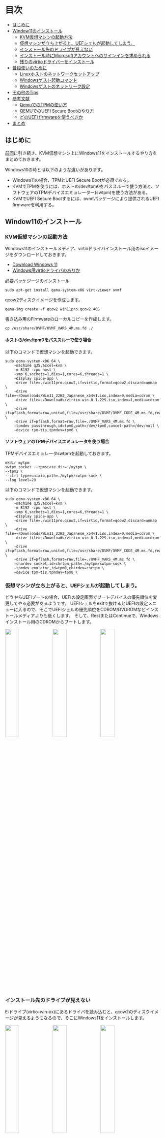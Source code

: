 目次
=================

   * [はじめに](#はじめに)
   * [Window11のインストール](#window11のインストール)
      * [KVM仮想マシンの起動方法](#kvm仮想マシンの起動方法)
      * [仮想マシンが立ち上がると、UEFシェルが起動してしまう。](#仮想マシンが立ち上がるとuefシェルが起動してしまう)
      * [インストール先のドライブが見えない](#インストール先のドライブが見えない)
      * [インストール時にMicrosoftアカウントへのサインインを求められる](#インストール時にmicrosoftアカウントへのサインインを求められる)
      * [残りのvirtioドライバーをインストール](#残りのvirtioドライバーをインストール)
   * [普段使いのために](#普段使いのために)
      * [Linuxホストのネットワークセットアップ](#linuxホストのネットワークセットアップ)
      * [Windowsゲスト起動コマンド](#windowsゲスト起動コマンド)
      * [Windowsゲストのネットワーク設定](#windowsゲストのネットワーク設定)
   * [その他のTips](#その他のtips)
   * [参考文献](#参考文献)
      * [QemuでのTPMの使い方](#qemuでのtpmの使い方)
      * [QEMUでのUEFI Secure Bootのやり方](#qemuでのuefi-secure-bootのやり方)
      * [どのUEFI firmwareを使うべきか](#どのuefi-firmwareを使うべきか)
   * [まとめ](#まとめ)

## はじめに

[前回](/2023/03/kvmqemuwindows.html)に引き続き、KVM仮想マシン上にWindows11をインストールするやり方をまとめておきます。

Windows10の時とは以下のような違いがあります。
* Windows11の場合、TPMとUEFI Secure Bootが必須である。
* KVMでTPMを使うには、ホストの/dev/tpm0をパススルーで使う方法と、ソフトウェアのTPMデバイスエミュレーター(swtpm)を使う方法がある。
* KVMでUEFI Secure Bootするには、ovmfパッケージにより提供されるUEFI firmwareを利用する。

## Window11のインストール
### KVM仮想マシンの起動方法

Windows11のインストールメディア、virtioドライバインストール用のisoイメージをダウンロードしておきます。
* [Download Windows 11](https://www.microsoft.com/en-us/software-download/windows11)
* [Windows用virtioドライバのありか](https://fedorapeople.org/groups/virt/virtio-win/direct-downloads/archive-virtio/)

必要パッケジージのインストール
```
sudo apt-get install qemu-system-x86 virt-viewer ovmf
```

qcow2ディスクイメージを作成します。
```
qemu-img create -f qcow2 win11pro.qcow2 40G
```

書き込み用のFirmwareのローカルコピーを作成します。
```
cp /usr/share/OVMF/OVMF_VARS_4M.ms.fd ./
```

#### ホストの/dev/tpm0をパススルーで使う場合

以下のコマンドで仮想マシンを起動できます。
```
sudo qemu-system-x86_64 \
	-machine q35,accel=kvm \
	-m 8192 -cpu host \
	-smp 6,sockets=1,dies=1,cores=6,threads=1 \
	-display spice-app \
	-drive file=./win11pro.qcow2,if=virtio,format=qcow2,discard=unmap \
	-drive file=~/Downloads/Win11_22H2_Japanese_x64v1.iso,index=0,media=cdrom \
	-drive file=~/Downloads/virtio-win-0.1.229.iso,index=1,media=cdrom \
	-drive if=pflash,format=raw,unit=0,file=/usr/share/OVMF/OVMF_CODE_4M.ms.fd,readonly=on \
	-drive if=pflash,format=raw,file=./OVMF_VARS_4M.ms.fd \
	-tpmdev passthrough,id=tpm0,path=/dev/tpm0,cancel-path=/dev/null \
	-device tpm-tis,tpmdev=tpm0 \
```

#### ソフトウェアのTPMデバイスエミュレータを使う場合

TPMデバイスエミュレータswtpmを起動しておきます。
```
mkdir mytpm
swtpm socket --tpmstate dir=./mytpm \
--tpm2 \
--ctrl type=unixio,path=./mytpm/swtpm-sock \
--log level=20
```

以下のコマンドで仮想マシンを起動できます。
```
sudo qemu-system-x86_64 \
	-machine q35,accel=kvm \
	-m 8192 -cpu host \
	-smp 6,sockets=1,dies=1,cores=6,threads=1 \
	-display spice-app \
	-drive file=./win11pro.qcow2,if=virtio,format=qcow2,discard=unmap \
	-drive file=~/Downloads/Win11_22H2_Japanese_x64v1.iso,index=0,media=cdrom \
	-drive file=~/Downloads/virtio-win-0.1.229.iso,index=1,media=cdrom \
	-drive if=pflash,format=raw,unit=0,file=/usr/share/OVMF/OVMF_CODE_4M.ms.fd,readonly=on \
	-drive if=pflash,format=raw,file=./OVMF_VARS_4M.ms.fd \
	-chardev socket,id=chrtpm,path=./mytpm/swtpm-sock \
	-tpmdev emulator,id=tpm0,chardev=chrtpm \
	-device tpm-tis,tpmdev=tpm0 \
```

### 仮想マシンが立ち上がると、UEFシェルが起動してしまう。
  
どうやらUEFIブートの場合、UEFIの設定画面でブートデバイスの優先順位を変更してやる必要があるようです。
UEFIシェルをexitで抜けるとUEFIの設定メニューに入るので、そこでUEFIシェルの優先順位をCDROM/DVDROMなどインストールメディアよりも低くします。
そして、RestまたはContinueで、Windowsインストール用のCDROMからブートします。

<!--[<img src="" width="50%">]() -->
<!-- <a href="" target="_blank"><img src="" width="30%"></a> -->
<a href="https://blogger.googleusercontent.com/img/b/R29vZ2xl/AVvXsEihrFFZMkVRwJR1x-xab4eUrN5p6I7c62JEHufK8YTtEkCxEBmDekjeremksk36dFa2iVpHmYEfADbCMCpmqkXeXjxu5ALDkteHK3qXBNf24NC7H13pf3XH9NRoajeW-_9GC2zuehDbvF9TOoPTuE7N8tmcUmQ0DT-W57VMcHD-x7oM9gbG-2ZvMos2/s812/UEFI_Interactive_Shell01.png" target="_blank"><img src="https://blogger.googleusercontent.com/img/b/R29vZ2xl/AVvXsEihrFFZMkVRwJR1x-xab4eUrN5p6I7c62JEHufK8YTtEkCxEBmDekjeremksk36dFa2iVpHmYEfADbCMCpmqkXeXjxu5ALDkteHK3qXBNf24NC7H13pf3XH9NRoajeW-_9GC2zuehDbvF9TOoPTuE7N8tmcUmQ0DT-W57VMcHD-x7oM9gbG-2ZvMos2/s812/UEFI_Interactive_Shell01.png" width="30%"></a>
  <a href="https://blogger.googleusercontent.com/img/b/R29vZ2xl/AVvXsEiqHreJWPEoR0Fpe_jIgQraetmCskhYNlXq1lbhvB6TOO2J3cxcsAmqnRcdZyhHXrP2IfwjHl3q4Cv4uKjuihbAqCBph6QmXUzK1Lvn8pAFDxQ_kjhHv-kjxUju-VHeV53POKiUNGVlf49nKKsJHExJpJ6zTLZdR0H2F651Yz1mA--UPJ1m6nyljSas/s652/UEFI_Menu03_2.png" target="_blank"><img src="https://blogger.googleusercontent.com/img/b/R29vZ2xl/AVvXsEiqHreJWPEoR0Fpe_jIgQraetmCskhYNlXq1lbhvB6TOO2J3cxcsAmqnRcdZyhHXrP2IfwjHl3q4Cv4uKjuihbAqCBph6QmXUzK1Lvn8pAFDxQ_kjhHv-kjxUju-VHeV53POKiUNGVlf49nKKsJHExJpJ6zTLZdR0H2F651Yz1mA--UPJ1m6nyljSas/s652/UEFI_Menu03_2.png" width="30%"></a>
  <a href="https://blogger.googleusercontent.com/img/b/R29vZ2xl/AVvXsEjLlqsFcDN-bPtB0kXDk5afq8Z00njv8JZAuTfKN-wsO8rKjY9KoGT7PNaqtUZ2WrKR3YxKiD2sdy55TLNC3Xd4TicCVA97ihFcd4vbcOLHst_cdqrWLhR9RUJLPKalK3w2460Tg55Yr49Ky3u86vbhh-FtuLOeJxaViFVtQreL6vfb0XEfcbsoFJuo/s652/UEFI_Menu05_2.png" target="_blank"><img src="https://blogger.googleusercontent.com/img/b/R29vZ2xl/AVvXsEjLlqsFcDN-bPtB0kXDk5afq8Z00njv8JZAuTfKN-wsO8rKjY9KoGT7PNaqtUZ2WrKR3YxKiD2sdy55TLNC3Xd4TicCVA97ihFcd4vbcOLHst_cdqrWLhR9RUJLPKalK3w2460Tg55Yr49Ky3u86vbhh-FtuLOeJxaViFVtQreL6vfb0XEfcbsoFJuo/s652/UEFI_Menu05_2.png" width="30%"></a>

### インストール先のドライブが見えない

E:ドライブ(virtio-win-xx)にあるドライバを読み込むと、qcow2のディスクイメージが見えるようになるので、そこにWindows11をインストールします。

  <a href="https://blogger.googleusercontent.com/img/b/R29vZ2xl/AVvXsEjPRUFpYwiM6pVv34_N62FADeDOf81gAY92gIJoY5MSI60k7KzcMDMgenuVKqNp_sffAyBDif-5s4GMCeW2yshRsw954np5BvRxYkNjExSJi522HXSUxiUcUsQuJu-EDC0Euqvmod6gwkn1SrWCz8QFbsEri07lV9gAmbrJRBJPQfgjD_dYM1coC5xS/s812/Win11Installer03.png" target="_blank"><img src="https://blogger.googleusercontent.com/img/b/R29vZ2xl/AVvXsEjPRUFpYwiM6pVv34_N62FADeDOf81gAY92gIJoY5MSI60k7KzcMDMgenuVKqNp_sffAyBDif-5s4GMCeW2yshRsw954np5BvRxYkNjExSJi522HXSUxiUcUsQuJu-EDC0Euqvmod6gwkn1SrWCz8QFbsEri07lV9gAmbrJRBJPQfgjD_dYM1coC5xS/s812/Win11Installer03.png" width="30%"></a>
  <a href="https://blogger.googleusercontent.com/img/b/R29vZ2xl/AVvXsEiieg21QaYwI425apZUogwiSTcIAkZzddzzRVGDty6NHfGoSOH3U_zi2lRbuwMgoGdkOzChtbUq8E7hVlG44Gro40C5Ia_FMj1qtaEPLSD9IgOGBvlYQiRjC1xXQjEyMa8cgCiTl1SK546K9zNRFzNXnr0XPc1MS4n0FdY18GN218YlE1M4xfI_HPUz/s812/Win11Installer04.png" target="_blank"><img src="https://blogger.googleusercontent.com/img/b/R29vZ2xl/AVvXsEiieg21QaYwI425apZUogwiSTcIAkZzddzzRVGDty6NHfGoSOH3U_zi2lRbuwMgoGdkOzChtbUq8E7hVlG44Gro40C5Ia_FMj1qtaEPLSD9IgOGBvlYQiRjC1xXQjEyMa8cgCiTl1SK546K9zNRFzNXnr0XPc1MS4n0FdY18GN218YlE1M4xfI_HPUz/s812/Win11Installer04.png" width="30%"></a>
  <a href="https://blogger.googleusercontent.com/img/b/R29vZ2xl/AVvXsEgj56FVNkvw7VGKBYY4J9UCf35bImgTQlvElka3lBn-9juHZjYUderh1dnnuuX0BExKce48fEdomkMBaANzi1OKPZVsA6szkgdS2uvjgxx2XN4qFP3oDCGuh2PWq52I8HlFcG-2_nHNh0VBe18r6ygCJJjldeFiTcrdn8nYwjHGbXFpnbjexDPVvRvj/s812/Win11Installer06.png" target="_blank"><img src="https://blogger.googleusercontent.com/img/b/R29vZ2xl/AVvXsEgj56FVNkvw7VGKBYY4J9UCf35bImgTQlvElka3lBn-9juHZjYUderh1dnnuuX0BExKce48fEdomkMBaANzi1OKPZVsA6szkgdS2uvjgxx2XN4qFP3oDCGuh2PWq52I8HlFcG-2_nHNh0VBe18r6ygCJJjldeFiTcrdn8nYwjHGbXFpnbjexDPVvRvj/s812/Win11Installer06.png" width="30%"></a>
  
### インストール時にMicrosoftアカウントへのサインインを求められる

no@thankyou.comで一度サインインに失敗すると、ローカルアカウントが作成できます。

  <a href="https://blogger.googleusercontent.com/img/b/R29vZ2xl/AVvXsEiDKU4bzc8PYfvrRNVgoQ038q5T9ZVFg2ebpZKjOdwh7njqrTQcp1jEsS3KmGgLqloBInsW-WJu3coySNApuL4JocTbTH6UcridWunnAqF_wPKt0t7OQfpoDc4SY8EncIOxUGXQJ8-cx87vLikZiHOTNGQEInp3nb_CeFw7y2yuJoZumpau3DBUx5V1/s812/Win11Installer10.png" target="_blank"><img src="https://blogger.googleusercontent.com/img/b/R29vZ2xl/AVvXsEiDKU4bzc8PYfvrRNVgoQ038q5T9ZVFg2ebpZKjOdwh7njqrTQcp1jEsS3KmGgLqloBInsW-WJu3coySNApuL4JocTbTH6UcridWunnAqF_wPKt0t7OQfpoDc4SY8EncIOxUGXQJ8-cx87vLikZiHOTNGQEInp3nb_CeFw7y2yuJoZumpau3DBUx5V1/s812/Win11Installer10.png" width="30%"></a>
  <a href="https://blogger.googleusercontent.com/img/b/R29vZ2xl/AVvXsEja31VpoXAyUeinucn0m8ug0f-aLRYzvOukM5hjMDsK1l8oStduZ_RavW6v-ciP09VFnmLg0ZCXXXuajWpS5TudHAR0lIigsKno9sZQ_wi1rDA-IfZ-LGkDUDPTbTTrz2pWXDDhfYyxlYP-P8NYjs1EAEMLJgsESmjKOMVDygagXwg548wQwnzh1Lvs/s812/Win11Installer12.png" target="_blank"><img src="https://blogger.googleusercontent.com/img/b/R29vZ2xl/AVvXsEja31VpoXAyUeinucn0m8ug0f-aLRYzvOukM5hjMDsK1l8oStduZ_RavW6v-ciP09VFnmLg0ZCXXXuajWpS5TudHAR0lIigsKno9sZQ_wi1rDA-IfZ-LGkDUDPTbTTrz2pWXDDhfYyxlYP-P8NYjs1EAEMLJgsESmjKOMVDygagXwg548wQwnzh1Lvs/s812/Win11Installer12.png" width="30%"></a>
  <a href="https://blogger.googleusercontent.com/img/b/R29vZ2xl/AVvXsEjoIYyfVpPWVNmHFkx7aXVfBKjOhhfI0cEMZJD8ZuWRTjMxk5phUD6FvyQT3_vYAkp11U2zDrrXTIr2so5Nxcerx7F9r5xvCSslXd-WpxFvTKLu5MymZC1B1VeJxSSzic4VWfNELkh0xnrPdC08QnPNY3CwU1O_AZkPcC3OsJBOjl4hrLTzE8zNFkZf/s812/Win11Installer13.png" target="_blank"><img src="https://blogger.googleusercontent.com/img/b/R29vZ2xl/AVvXsEjoIYyfVpPWVNmHFkx7aXVfBKjOhhfI0cEMZJD8ZuWRTjMxk5phUD6FvyQT3_vYAkp11U2zDrrXTIr2so5Nxcerx7F9r5xvCSslXd-WpxFvTKLu5MymZC1B1VeJxSSzic4VWfNELkh0xnrPdC08QnPNY3CwU1O_AZkPcC3OsJBOjl4hrLTzE8zNFkZf/s812/Win11Installer13.png" width="30%"></a>

### 残りのvirtioドライバーをインストール

Windowsセットアップ完了後、Windows上でE:ドライブ（virtio-win-0.1.229）を開きます。そこにあるインストーラを起動し、virtioドライバをインストールしておきます。

<a href="https://blogger.googleusercontent.com/img/b/R29vZ2xl/AVvXsEgR_4IR-LHHigsJUqb__6_-AmY3GL1wfXo8G9-lsj7BdPzbkmox22bTZBYAwiuBxTLfdyc0kfg-ny2MhAlQtCLwQ8DKgu0N-l4bC8ftMjqemOkWrUQqp3bziniBOPh6ff1D8ssezNP4YfE9rr6d0V8Z8zxahcrHTvtU6SEAARKw-9N3p0vJk3o5ctUl/s812/virtio_install01.png" target="_blank"><img src="https://blogger.googleusercontent.com/img/b/R29vZ2xl/AVvXsEgR_4IR-LHHigsJUqb__6_-AmY3GL1wfXo8G9-lsj7BdPzbkmox22bTZBYAwiuBxTLfdyc0kfg-ny2MhAlQtCLwQ8DKgu0N-l4bC8ftMjqemOkWrUQqp3bziniBOPh6ff1D8ssezNP4YfE9rr6d0V8Z8zxahcrHTvtU6SEAARKw-9N3p0vJk3o5ctUl/s812/virtio_install01.png" width="30%"></a>
<a href="https://blogger.googleusercontent.com/img/b/R29vZ2xl/AVvXsEjni-rgb1JVtBCy-NMiEReK7pe5TW3w3Ecc3gzmRUHqweir9ebthWDOpS11vTSf3W3ekwB4wpoB-Tl7LCTR-3n-w4XhLxgnfDsPeGycsefskDmLGXXiN4WNTTcrzDTyTjH7Z_oS7plt5aSodaBvw8CRTOo_gbAWEdHp_8ZCmE58lAbCHAruZuPdC1Rn/s812/virtio_install02.png" target="_blank"><img src="https://blogger.googleusercontent.com/img/b/R29vZ2xl/AVvXsEjni-rgb1JVtBCy-NMiEReK7pe5TW3w3Ecc3gzmRUHqweir9ebthWDOpS11vTSf3W3ekwB4wpoB-Tl7LCTR-3n-w4XhLxgnfDsPeGycsefskDmLGXXiN4WNTTcrzDTyTjH7Z_oS7plt5aSodaBvw8CRTOo_gbAWEdHp_8ZCmE58lAbCHAruZuPdC1Rn/s812/virtio_install02.png" width="30%"></a>

以上で、ネットワーク関連は未設定状態ですが、Windows11がインストールされたqcow2ディスクイメージ、win11pro.qcow2ができあがります。
  
## 普段使いのために

Windows11のインストールは、ネットワーク無しで行った。仮想マシン上のWindows11を利用するには、ネットワークが使えないと困るでしょう。
ネットワークを使えるようにするためには、次の3つの準備が必要です。
1. Linuxホスト上でのネットワーク設定
1. KVM起動コマンドをネットワークが使えるように修正
1. Windows11ゲストマシン上でネットワーク設定

### Linuxホストのネットワークセットアップ

Linuxホスト上では、以下の設定を行えば十分です。
```
brdg=kbr0
outif=wlan0
addr=10.0.0.254/24

# ブリッジインターフェースの準備
brctl addbr $brdg
ip add add dev $brdg $addr
ip link set dev $brdg up

# IPマスカレード設定
iptables -t nat -A POSTROUTING -s $addr -o $outif -j MASQUERADE

# IPフォワーディング許可
echo 1 >  /proc/sys/net/ipv4/conf/$outif/forwarding
echo 1 >  /proc/sys/net/ipv4/conf/$brdg/forwarding
```

念の為、上記で用意したものをもとに戻すのは、以下のやり方で良いでしょう。
```
# IPフォワーディング許可を取り消す
echo 0 >  /proc/sys/net/ipv4/conf/$outif/forwarding
echo 0 >  /proc/sys/net/ipv4/conf/$brdg/forwarding

# ブリッジインターフェースを消す
ip link set dev $brdg down
brctl delbr $brdg

# IPマスカレード設定を消す
iptables -t nat -D POSTROUTING -s $addr -o $outif -j MASQUERADE
```

### Windowsゲスト起動コマンド

qemuコマンドはオプションが多いのでスクリプト化しておくと良いでしょう。
```
run.win11.sh:
#!/bin/bash 

sudo qemu-system-x86_64 \
		-m 8192 -cpu host \
		-smp 6,sockets=1,dies=1,cores=6,threads=1 \
        -drive file=./win11pro.qcow2,if=virtio,format=qcow2,discard=unmap \
        -display spice-app \
        -machine q35,accel=kvm \
        -rtc base=localtime,clock=host \
        -drive if=pflash,format=raw,unit=0,file=/usr/share/OVMF/OVMF_CODE_4M.ms.fd,readonly=on \
        -drive if=pflash,format=raw,file=./OVMF_VARS_4M.ms.fd \
        -tpmdev passthrough,id=tpm0,path=/dev/tpm0,cancel-path=/dev/null \
        -device tpm-tis,tpmdev=tpm0 \
        -device virtio-net-pci,netdev=dev1,mac=52:54:00:11:00:12,id=net1 \
        -netdev tap,id=dev1,vhost=on,script=./qemu-ifup
```

仮想マシン起動時にデバイスをホストのブリッジにアタッチします。
```
qemu-ifup:
#!/bin/sh

bridge=kbr0
/sbin/ip link set dev $1 up promisc off
/sbin/brctl addif $bridge $1
```

### Windowsゲストのネットワーク設定

次のアドレスを設定
```
IPv4アドレス: 10.0.0.1/24
ゲートウェイ: 10.0.0.254
DNSサーバ: 192.168.40.1(Linuxホストと同じ設定にすると良いと思う。)
```

  <a href="https://blogger.googleusercontent.com/img/b/R29vZ2xl/AVvXsEj5VRIXuwnZ1FiZHXeG2lmJDIVphJlT4sqLOKeOK3Sk4eXW-B4r1P_FsjfEq6jvwlFcWtgoMYbGmD2-EFBAPEkBzomgXZH8tuaYG_soLx81SkayPRt-3Vi4fyR0695IlxK3ifT7EmEnI-GWbQC3JWYBAnSjJOek_ZOM2o7ku5m0J-p3nQ3OZOseOxes/s812/network_setup01.png" target="_blank"><img src="https://blogger.googleusercontent.com/img/b/R29vZ2xl/AVvXsEj5VRIXuwnZ1FiZHXeG2lmJDIVphJlT4sqLOKeOK3Sk4eXW-B4r1P_FsjfEq6jvwlFcWtgoMYbGmD2-EFBAPEkBzomgXZH8tuaYG_soLx81SkayPRt-3Vi4fyR0695IlxK3ifT7EmEnI-GWbQC3JWYBAnSjJOek_ZOM2o7ku5m0J-p3nQ3OZOseOxes/s812/network_setup01.png" width="30%"></a>
  

この他に、Windows 11 Proの場合はRemote Desktop機能があるので、利用可能にしておくと良いでしょう。

## その他のTips

* 一旦ビューワーを閉じたあともう一度接続するには
```
$ sudo virt-viewer -c spice+unix:///tmp/.JVB811/spice.sock
```
* Remote Desktop接続は、例えば次のようにする
```
user=ktaka
xfreerdp /u:$user /size:1900x1000 +fonts +clipboard  /audio-mode:1 /v:10.0.0.1
```
* qemu起動時にはwindowを表示せず、rdpのみで使うには
`--display spice-app`を`--display none`にすれば良い。


## 参考文献 

### QemuでのTPMの使い方

以下のドキュメントに十分な情報があります。

* [QEMU TPM Device](https://qemu-project.gitlab.io/qemu/specs/tpm.html)

### QEMUでのUEFI Secure Bootのやり方

* [SecureBootVirtualMachine](https://wiki.debian.org/SecureBoot/VirtualMachine)
* [Secure(ish) boot with QEMU](https://www.labbott.name/blog/2016/09/15/secure-ish-boot-with-qemu/)

### どのUEFI firmwareを使うべきか

Debianのドキュメントに書いてあります。

* Secure Boot pre-enabledな、OVMF_CODE_4M.ms.fdとOVMF_VARS_4M.ms.fdをセットで使う。
* 前者はRead Onlyで、後者はコピーしたものをRead Write可能な状態で利用する。
* UEFIのメニューでSaveした設定変更は、OVMF_VARS_4M.ms.fdのコピーに書き込まれる。

/usr/share/doc/ovmf/README.Debian
```
The OVMF_CODE*.fd files provide UEFI firmware for a QEMU guest that is
intended to be read-only. The OVMF_VARS*.fd files provide UEFI variable
template images which are intended to be read-write, and therefore each
guest should be given its own copy. Here's an overview of each of them:

OVMF_CODE_4M.fd
  Use this for booting guests in non-Secure Boot mode. While this image
  technically supports Secure Boot, it does so without requiring SMM
  support from QEMU, so it is less secure. Use the OVMF_VARS.fd template
  with this.

OVMF_CODE_4M.ms.fd
  This is a symlink to OVMF_CODE_4M.secboot.fd. It is useful in the context
  of libvirt because the included JSON firmware descriptors will tell libvirt
  to pair OVMF_VARS.ms.fd with it, which has Secure Boot pre-enabled.

OVMF_CODE_4M.secboot.fd
  Like OVMF_CODE_4M.fd, but will abort if QEMU does not support SMM.
  Use this for guests for which you may enable Secure Boot. Be aware
  that the included JSON firmware descriptors associate this with
  OVMF_CODE_4M.fd. Which means, if you specify this image in libvirt, you'll
  get a guest that is Secure Boot-*capable*, but has Secure Boot disabled.
  To enable it, you'll need to manually import PK/KEK/DB keys and activate
  Secure Boot from the UEFI setup menu. If you want Secure Boot active from
  the start, consider using OVMF_CODE.ms.fd instead.

OVMF_VARS_4M.fd
  This is an empty variable store template, which means it has no
  built-in Secure Boot keys and Secure Boot is disabled. You can use
  it with any OVMF_CODE image, but keep in mind that if you want to
  boot in Secure Boot mode, you will have to enable it manually.

OVMF_VARS_4M.ms.fd
  This template has distribution-specific PK and KEK1 keys, and
  the default Microsoft keys in KEK/DB. It also has Secure Boot
  already activated. Using this with OVMF_CODE.ms.fd will boot a
  guest directly in Secure Boot mode.

OVMF32_CODE_4M.secboot.fd
OVMF32_VARS_4M.fd
  These images are the same as their "OVMF" variants, but for 32-bit guests.

OVMF_CODE.fd
OVMF_CODE.ms.fd
OVMF_CODE.secboot.fd
OVMF_VARS.fd
OVMF_VARS.ms.fd
  These images are the same as their "4M" variants, but for use with guests
  using a 2MB flash device. 2MB flash is no longer considered sufficient for
  use with Secure Boot. This is provided only for backwards compatibility.

OVMF_VARS_4M.snakeoil.fd
  This image is **for testing purposes only**. It includes an insecure
  "snakeoil" key in PK, KEK & DB. The private key and cert are also
  shipped in this package as well, so that testers can easily sign
  binaries that will be considered valid. Intended for use with
  OVMF_CODE_4M.secboot.fd.

PkKek-1-snakeoil.key
PkKek-1-snakeoil.pem
  The private key and certificate for the snakeoil key. Use these
  to sign binaries that can be verified by the key in the
  OVMF_VARS.snakeoil.fd template. The password for the key is
  'snakeoil'.

 -- dann frazier <dannf@debian.org>, Fri, 11 Dec 2020 17:30:59 -0700
```

## まとめ

QEMUコマンドのみでKVM仮想マシンを起動し、Windows11をインストールする方法についてまとめました。
Window10の場合との違いは、TPM及びUEFI Secure Bootが必須であることです。
Windows11の場合も、GUIプログラムvirt-managerでのインストール方法はネット上でよく見かけますが、qemuコマンドのみでのやり方はあまり多くないようです。
余計なものはなるべくインストールしたくない人、ソフトウェアスタックをミニマムに保って中身を理解しながら使いたい人の役に立てば幸いです。

